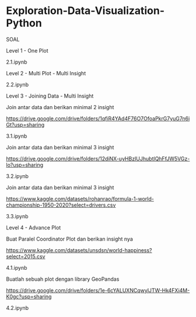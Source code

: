 # Exploration-Data-Visualization-Python

SOAL

Level 1 - One Plot 

2.1.ipynb


Level 2 - Multi Plot - Multi Insight 

2.2.ipynb


Level 3 - Joining Data - Multi Insight

Join antar data dan berikan minimal 2 insight

https://drive.google.com/drive/folders/1qfiR4YAd4F76O7OfoaPkrG7yuG7n6iGt?usp=sharing

3.1.ipynb


Join antar data dan berikan minimal 3 insight

https://drive.google.com/drive/folders/12diNX-uyHBzIUJhubtlQhFfJW5VGz-lo?usp=sharing

3.2.ipynb


Join antar data dan berikan minimal 3 insight 

https://www.kaggle.com/datasets/rohanrao/formula-1-world-championship-1950-2020?select=drivers.csv

3.3.ipynb


Level 4 - Advance Plot 

Buat Paralel Coordinator Plot dan berikan insight nya

https://www.kaggle.com/datasets/unsdsn/world-happiness?select=2015.csv 

4.1.ipynb


Buatlah sebuah plot dengan library GeoPandas

https://drive.google.com/drive/folders/1e-6cYALUXNCqwylJTW-Hk4FXi4M-K0gc?usp=sharing

4.2.ipynb
